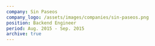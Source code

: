 ```yaml
---
company: Sin Paseos
company_logo: /assets/images/companies/sin-paseos.png
position: Backend Engineer
period: Aug. 2015 - Sep. 2015
archive: true
---
```

